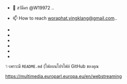 - 👋 สวัดีคร @W19972
..


- 📫 How to reach woraphat.yingklang@gmail.com..
-
- 
- 
- 
- 
-


✨เพราะมี `README.md` (ไฟลบนโปรไฟล์ GitHub ของคุณ


https://multimedia.europarl.europa.eu/en/webstreaming
